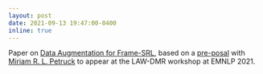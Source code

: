 ```yaml
---
layout: post
date: 2021-09-13 19:47:00-0400
inline: true
---
```


Paper on <a href="">Data Augmentation for Frame-SRL</a>, based on a <a href="assets/pdf/automating_framenet_annotation_petruck_swayamdipta.pdf">pre-posal</a> with <a href="https://www.icsi.berkeley.edu/icsi/people/miriamp">Miriam R. L. Petruck</a> to appear at the LAW-DMR workshop at EMNLP 2021.
